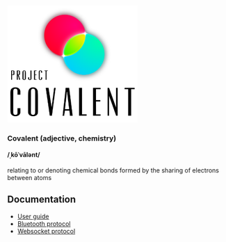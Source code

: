 <img src='https://raw.githubusercontent.com/alexwohlbruck/covalent/main/designs/Logo%20full%20white%20bg.png' width='300'>

### Covalent (adjective, chemistry)

#### /ˌkōˈvālənt/
relating to or denoting chemical bonds formed by the sharing of electrons between atoms

## Documentation

- [User guide](/docs/user-guide.md)
- [Bluetooth protocol](/docs/bluetooth.md)
- [Websocket protocol](/docs/websockets.md)
